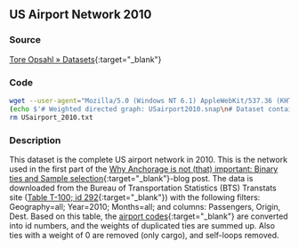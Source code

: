 US Airport Network 2010
-----------------------

### Source ###

[Tore Opsahl » Datasets](http://toreopsahl.com/datasets/#usairports){:target="_blank"}

### Code ###

```bash
wget --user-agent="Mozilla/5.0 (Windows NT 6.1) AppleWebKit/537.36 (KHTML, like Gecko) Chrome/41.0.2228.0 Safari/537.36" http://opsahl.co.uk/tnet/datasets/USairport_2010.txt
(echo $'# Weighted directed graph: USairport2010.snap\n# Dataset containing the complete US airport network in 2010, where weights represent number of seats available on scheduled flights between airports (weights of duplicate edges are summed).\n# Nodes: 1574 Edges: 28236\n# FromNodeId  ToNodeId  EdgeW'; cat USairport_2010.txt) > USairport2010.snap
rm USairport_2010.txt
```

### Description ###

This dataset is the complete US airport network in 2010. This is the network used in the first part of the [Why Anchorage is not (that) important: Binary ties and Sample selection](http://toreopsahl.com/2011/08/12/why-anchorage-is-not-that-important-binary-ties-and-sample-selection/){:target="_blank"}-blog post. The data is downloaded from the Bureau of Transportation Statistics (BTS) Transtats site ([Table T-100; id 292](http://www.transtats.bts.gov/DL_SelectFields.asp?Table_ID=292){:target="_blank"}) with the following filters: Geography=all; Year=2010; Months=all; and columns: Passengers, Origin, Dest. Based on this table, the [airport codes](http://opsahl.co.uk/tnet/datasets/USairport_2010_codes.txt){:target="_blank"} are converted into id numbers, and the weights of duplicated ties are summed up. Also ties with a weight of 0 are removed (only cargo), and self-loops removed.
